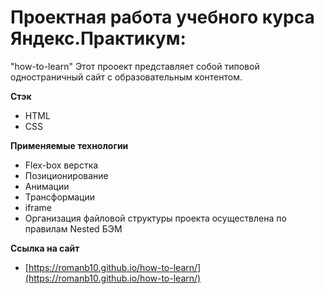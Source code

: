 # Проектная работа учебного курса Яндекс.Практикум:  
"how-to-learn"
Этот прооект представляет собой типовой одностраничный сайт с образовательным контентом.

**Стэк**
* HTML
* CSS

**Применяемые технологии**
* Flex-box верстка
* Позиционирование
* Анимации
* Трансформации
* iframe
* Организация файловой структуры проекта осуществлена по правилам Nested БЭМ

**Ссылка на сайт**
* [https://romanb10.github.io/how-to-learn/](https://romanb10.github.io/how-to-learn/)

